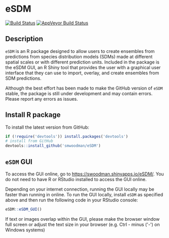 # eSDM

[![Build Status](https://travis-ci.org/smwoodman/eSDM.svg?branch=master)](https://travis-ci.org/smwoodman/eSDM)
[![AppVeyor Build Status](https://ci.appveyor.com/api/projects/status/github/smwoodman/eSDM?branch=master&svg=true)](https://ci.appveyor.com/project/smwoodman/eSDM)


## Description

`eSDM` is an R package designed to allow users to create ensembles from predictions from species distribution models (SDMs) made at different spatial scales or with different prediction units. Included in the package is the eSDM GUI, an R Shiny tool that provides the user with a graphical user interface that they can use to import, overlay, and create ensembles from SDM predictions.

Although the best effort has been made to make the GitHub version of `eSDM` stable, the package is still under development and may contain errors. Please report any errors as issues.

## Install R package

To install the latest version from GitHub:

```r
if (!require('devtools')) install.packages('devtools')
# install from GitHub
devtools::install_github('smwoodman/eSDM')
```

## `eSDM` GUI
To access the GUI online, go to https://swoodman.shinyapps.io/eSDM/. You do not need to have R or RStudio installed to access the GUI online.

Depending on your internet connection, running the GUI locally may be faster than running in online. To run the GUI locally, install `eSDM` as specified above and then run the following code in your RStudio console:

```r
eSDM::eSDM_GUI()
```

If text or images overlap within the GUI, please make the browser window full screen or adjust the text size in your browser (e.g. Ctrl - minus ('-') on Windows systems)
